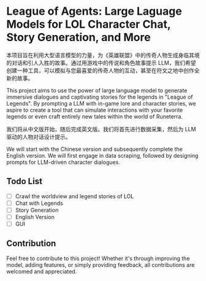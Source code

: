#  League of Agents: Large Laguage Models for LOL Character Chat, Story Generation, and More

本项目旨在利用大型语言模型的力量，为《英雄联盟》中的传奇人物生成身临其境的对话和引人入胜的故事。通过用游戏中的传说和角色故事提示 LLM，我们希望创建一种工具，可以模拟与您最喜爱的传奇人物的互动，甚至在符文之地中创作全新的故事。

This project aims to use the power of large language model to generate immersive dialogues and captivating stories for the legends in "League of Legends". By prompting a LLM with in-game lore and character stories, we aspire to create a tool that can simulate interactions with your favorite legends or even craft entirely new tales within the world of Runeterra.

我们将从中文版开始，随后完成英文版。我们将首先进行数据采集，然后为 LLM 驱动的人物对话设计提示。

We will start with the Chinese version and subsequently complete the English version. We will first engage in data scraping, followed by designing prompts for LLM-driven character dialogues.

## Todo List

 - [ ] Crawl the worldview and legend stories of LOL
 - [ ] Chat with Legends 
 - [ ] Story Generation
 - [ ] English Version
 - [ ] GUI

## Contribution

Feel free to contribute to this project! Whether it's through improving the model, adding features, or simply providing feedback, all contributions are welcomed and appreciated.
